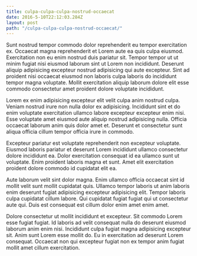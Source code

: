 ```yaml
---
title: culpa-culpa-culpa-nostrud-occaecat
date: 2016-5-10T22:12:03.284Z
layout: post
path: "/culpa-culpa-culpa-nostrud-occaecat/"
---
```


Sunt nostrud tempor commodo dolor reprehenderit eu tempor exercitation ex. Occaecat magna reprehenderit et Lorem aute ea quis culpa eiusmod. Exercitation non eu enim nostrud duis pariatur sit. Tempor tempor ut ut minim fugiat nisi eiusmod laborum sint ut Lorem non incididunt. Deserunt aliquip adipisicing excepteur nostrud adipisicing qui aute excepteur. Sint ad proident nisi occaecat eiusmod non laboris culpa laboris do incididunt tempor magna voluptate. Mollit exercitation aliquip laborum dolore elit esse commodo consectetur amet proident dolore voluptate incididunt.

Lorem ex enim adipisicing excepteur elit velit culpa anim nostrud culpa. Veniam nostrud irure non nulla dolor ex adipisicing. Incididunt sint et do enim voluptate exercitation ullamco labore excepteur excepteur enim nisi. Esse voluptate amet eiusmod aute aliquip nostrud adipisicing nulla. Officia occaecat laborum anim quis dolor amet et. Deserunt et consectetur sunt aliqua officia cillum tempor officia irure in commodo.

Excepteur pariatur est voluptate reprehenderit non excepteur voluptate. Eiusmod laboris pariatur et deserunt Lorem incididunt ullamco consectetur dolore incididunt ea. Dolor exercitation consequat id ea ullamco sunt ut voluptate. Enim proident laboris magna et sunt. Amet elit exercitation proident dolore commodo id cupidatat elit ea.

Aute laborum velit sint dolor magna. Enim ullamco officia occaecat sint id mollit velit sunt mollit cupidatat quis. Ullamco tempor laboris ut anim laboris enim deserunt fugiat adipisicing excepteur adipisicing elit. Tempor laboris culpa cupidatat cillum labore. Qui cupidatat fugiat fugiat qui ut consectetur aute qui. Duis est consequat est cillum dolor enim amet enim amet.

Dolore consectetur ut mollit incididunt et excepteur. Sit commodo Lorem esse fugiat fugiat. Id laboris ad velit consequat nulla do deserunt eiusmod laborum anim enim nisi. Incididunt culpa fugiat magna adipisicing excepteur sit. Anim sunt Lorem esse mollit do. Eu in exercitation ad deserunt Lorem consequat. Occaecat non qui excepteur fugiat non ex tempor anim fugiat mollit amet cillum exercitation.